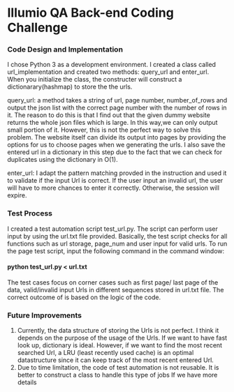 # Illumio QA Back-end Coding Challenge

### Code Design and Implementation 

I chose Python 3 as a development environment. I created a class called url_implementation and created two methods: query_url and enter_url. When you initialize the class, the constructer will construct a dictionarary(hashmap) to store the the urls.

query_url: a method takes a string of url, page number, number_of_rows and output the json list with the correct page number with the number of rows in it. The reason to do this is that I find out that the given dummy website returns the whole json files which is large. In this way,we can only output small portion of it. However, this is not the perfect way to solve this problem. The website itself can divide its output into pages by providing the options for us to choose pages when we generating the urls. I also save the entered url in a dictionary in this step due to the fact that we can check for duplicates using the dictionary in O(1). 

enter_url: I adapt the pattern matching provded in the instruction and used it to validate if the input Url is correct. If the user input an invalid url, the user will have to more chances to enter it correctly. Otherwise, the session will expire. 

### Test Process
I created a test automation script test_url.py. The script can perform user input by using the url.txt file provided. Basically, the test script checks for all functions such as url storage, page_num and user input for valid urls.
To run the page test script, input the following command in the command window:
#### python test_url.py < url.txt ####
The test cases focus on corner cases such as first page/ last page of the data, valid/invalid input Urls in different sequences stored in url.txt file. The correct outcome of is based on the logic of the code. 

### Future Improvements 
1. Currently, the data structure of storing the Urls is not perfect. I think it depends on the purpose of the usage of the Urls. If we want to have fast look up, dictionary is ideal. However, if we want to find the most recent searched Url, a LRU (least recently used cache) is an optimal datastructure since it can keep track of the most recent entered Url.
2. Due to time limitation, the code of test automation is not reusable. It is better to construct a class to handle this type of jobs If we have more details

